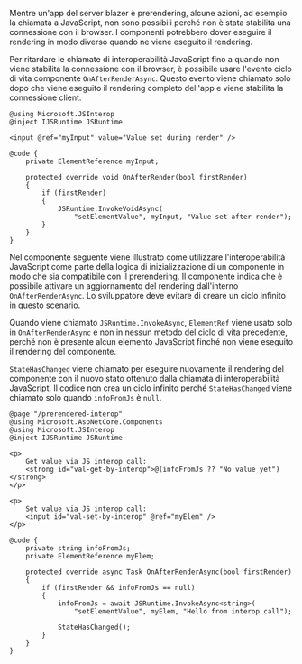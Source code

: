 Mentre un'app del server blazer è prerendering, alcune azioni, ad esempio la chiamata a JavaScript, non sono possibili perché non è stata stabilita una connessione con il browser. I componenti potrebbero dover eseguire il rendering in modo diverso quando ne viene eseguito il rendering.

Per ritardare le chiamate di interoperabilità JavaScript fino a quando non viene stabilita la connessione con il browser, è possibile usare l'evento ciclo di vita componente `OnAfterRenderAsync`. Questo evento viene chiamato solo dopo che viene eseguito il rendering completo dell'app e viene stabilita la connessione client.

```cshtml
@using Microsoft.JSInterop
@inject IJSRuntime JSRuntime

<input @ref="myInput" value="Value set during render" />

@code {
    private ElementReference myInput;

    protected override void OnAfterRender(bool firstRender)
    {
        if (firstRender)
        {
            JSRuntime.InvokeVoidAsync(
                "setElementValue", myInput, "Value set after render");
        }
    }
}
```

Nel componente seguente viene illustrato come utilizzare l'interoperabilità JavaScript come parte della logica di inizializzazione di un componente in modo che sia compatibile con il prerendering. Il componente indica che è possibile attivare un aggiornamento del rendering dall'interno `OnAfterRenderAsync`. Lo sviluppatore deve evitare di creare un ciclo infinito in questo scenario.

Quando viene chiamato `JSRuntime.InvokeAsync`, `ElementRef` viene usato solo in `OnAfterRenderAsync` e non in nessun metodo del ciclo di vita precedente, perché non è presente alcun elemento JavaScript finché non viene eseguito il rendering del componente.

`StateHasChanged` viene chiamato per eseguire nuovamente il rendering del componente con il nuovo stato ottenuto dalla chiamata di interoperabilità JavaScript. Il codice non crea un ciclo infinito perché `StateHasChanged` viene chiamato solo quando `infoFromJs` è `null`.

```cshtml
@page "/prerendered-interop"
@using Microsoft.AspNetCore.Components
@using Microsoft.JSInterop
@inject IJSRuntime JSRuntime

<p>
    Get value via JS interop call:
    <strong id="val-get-by-interop">@(infoFromJs ?? "No value yet")</strong>
</p>

<p>
    Set value via JS interop call:
    <input id="val-set-by-interop" @ref="myElem" />
</p>

@code {
    private string infoFromJs;
    private ElementReference myElem;

    protected override async Task OnAfterRenderAsync(bool firstRender)
    {
        if (firstRender && infoFromJs == null)
        {
            infoFromJs = await JSRuntime.InvokeAsync<string>(
                "setElementValue", myElem, "Hello from interop call");

            StateHasChanged();
        }
    }
}
```
